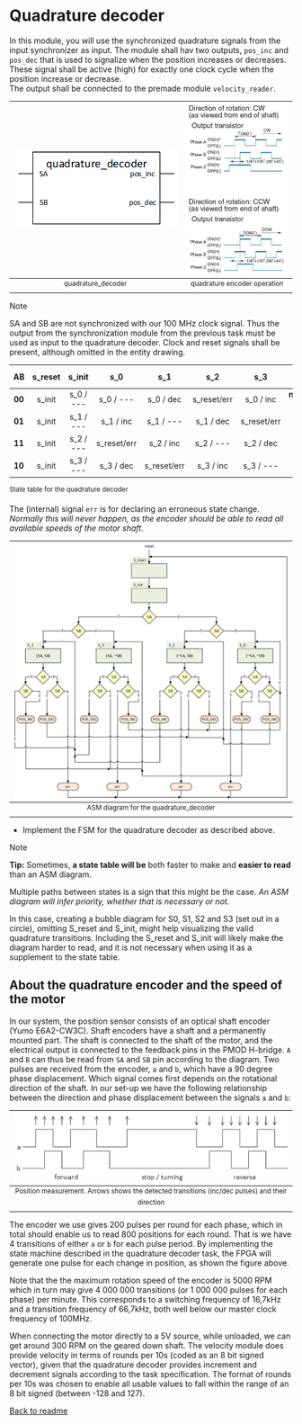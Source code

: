 # Quadrature decoder
In this module, you will use the synchronized quadrature signals from the input synchronizer as input. 
The module shall hav two outputs, `pos_inc` and `pos_dec` that is used to signalize when the position increases or decreases. 
These signal shall be active (high) for exactly one clock cycle when the position increase or decrease.    
The output shall be connected to the premade module `velocity_reader`.

| ![quadrature_decoder](./images/image034.png) | ![direction of rotation](./images/image031.png) |
| :---: | :---: |
| <sup>quadrature_decoder</sup> |<sup>quadrature encoder operation</sup> |

> [!NOTE]
> SA and SB are not synchronized with our 100 MHz clock signal.
> Thus the output from the synchronization module from the previous task must be used as input to the quadrature decoder.
> Clock and reset signals shall be present, although omitted in the entity drawing.

| AB     | s_reset | s_init     | s_0           | s_1           | s_2           | s_3           | current state         |
| :---:  | :---:   | :---:      | :---:         | :---:         | :---:         | :---:         | :---:                 |
| **00** | s_init  | s_0 / ---  | s_0 / ---     | s_0 / dec     | s_reset/err | s_0 / inc     | **next_state** / **output**  |
| **01** | s_init  | s_1 / ---  | s_1 / inc     | s_1 / ---     | s_1 / dec     | s_reset/err |                       |
| **11** | s_init  | s_2 / ---  | s_reset/err | s_2 / inc     | s_2 / ---     | s_2 / dec     |                       |
| **10** | s_init  | s_3 / ---  | s_3 / dec     | s_reset/err | s_3 / inc     | s_3 / ---     |                       |

<sup>State table for the quadrature decoder</sup>

The (internal) signal `err` is for declaring an erroneous state change.  
_Normally this will never happen, as the encoder should be able to read all available speeds of the motor shaft._

| ![ASM quadrature_decoder](./images/image036.png) |
| :---: |
| <sup>ASM diagram for the quadrature_decoder</sup> |

* Implement the FSM for the quadrature decoder as described above.

> [!NOTE]
> **Tip:**
> Sometimes, **a state table will be** both faster to make and **easier to read** than an ASM diagram.
>
> Multiple paths between states is a sign that this might be the case.
> _An ASM diagram will infer priority, whether that is necessary or not._
>
> In this case, creating a bubble diagram for S0, S1, S2 and S3 (set out in a circle),
> omitting S_reset and S_init, might help visualizing the valid quadrature transitions.
> Including the S_reset and S_init will likely make the diagram harder to read,
> and it is not necessary when using it as a supplement to the state table.

## About the quadrature encoder and the speed of the motor
In our system, the position sensor consists of an optical shaft encoder (Yumo E6A2-CW3C). 
Shaft encoders have a shaft and a permanently mounted part. 
The shaft is connected to the shaft of the motor, and the electrical output is connected to the feedback pins in the PMOD H-bridge. 
`A` and `B` can thus be read from `SA` and `SB` pin according to the diagram. 
Two pulses are received from the encoder, `a` and `b`, which have a 90 degree phase displacement. 
Which signal comes first depends on the rotational direction of the shaft. 
In our set-up we have the following relationship between the direction and phase displacement between the signals `a` and `b`:

| ![Position measurment](./images/image038.png) |
| :---: |
| <sup>Position measurement. Arrows shows the detected transitions (inc/dec pulses) and their direction</sup> |

The encoder we use gives 200 pulses per round for each phase, which in total should enable us to read 800 positions for each round. 
That is we have 4 transitions of either `a` or `b` for each pulse period. 
By implementing the state machine described in the quadrature decoder task, 
the FPGA will generate one pulse for each change in position, as shown the figure above.

Note that the the maximum rotation speed of the encoder is 5000 RPM which in turn may give 4 000 000 transitions 
(or 1 000 000 pulses for each phase) per minute. 
This corresponds to a switching frequency of 16,7kHz and a transition frequency of 66,7kHz, 
both well below our master clock frequency of 100MHz. 

When connecting the motor directly to a 5V source, while unloaded, we can get around 300 RPM on the geared down shaft. 
The velocity module does provide velocity in terms of rounds per 10s (coded as an 8 bit signed vector), 
given that the quadrature decoder provides increment and decrement signals according to the task specification. 
The format of rounds per 10s was chosen to enable all usable values to fall within the range of an 8 bit signed (between -128 and 127). 

[Back to readme](readme.md)


